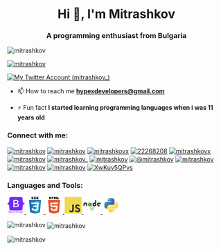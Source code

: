 <h1 align="center">Hi 👋, I'm Mitrashkov</h1>
<h3 align="center">A programming enthusiast from Bulgaria</h3>


<p align="left"> <img src="https://komarev.com/ghpvc/?username=mitrashkov&label=Profile%20views&color=0e75b6&style=flat" alt="mitrashkov" /> </p>

<p align="left"> <a href="https://github.com/ryo-ma/github-profile-trophy"><img src="https://github-profile-trophy.vercel.app/?username=mitrashkov" alt="mitrashkov" /></a> </p>

<p align="left"> <a href="[[[https://twitter.com/mitrashkovx](https://x.com/mitrashkov_)]([https://twitter.com/rm99_eu](https://x.com/mitrashkov_))]([[[https://twitter.com/rm99_eu](https://x.com/mitrashkov_)](https://x.com/mitrashkov_)](https://x.com/mitrashkov_))" target="blank"><img src="https://img.shields.io/twitter/follow/mitrashkov_?logo=twitter&style=for-the-badge" alt="My Twitter Account (mitrashkov_)" /></a> </p>

- 📫 How to reach me **hypexdevelopers@gmail.com**

- ⚡ Fun fact **I started learning programming languages when i was 11 years old**

<h3 align="left">Connect with me:</h3>
<p align="left">
<a href="https://codepen.io/mitrashkov" target="blank"><img align="center" src="https://raw.githubusercontent.com/rahuldkjain/github-profile-readme-generator/master/src/images/icons/Social/codepen.svg" alt="mitrashkov" height="30" width="40" /></a>
<a href="https://dev.to/mitrashkov" target="blank"><img align="center" src="https://raw.githubusercontent.com/rahuldkjain/github-profile-readme-generator/master/src/images/icons/Social/devto.svg" alt="mitrashkov" height="30" width="40" /></a>
<a href="https://twitter.com/rm99_eu" target="blank"><img align="center" src="https://raw.githubusercontent.com/rahuldkjain/github-profile-readme-generator/master/src/images/icons/Social/twitter.svg" alt="mitrashkovx" height="30" width="40" /></a>
<a href="https://stackoverflow.com/users/22268208" target="blank"><img align="center" src="https://raw.githubusercontent.com/rahuldkjain/github-profile-readme-generator/master/src/images/icons/Social/stack-overflow.svg" alt="22268208" height="30" width="40" /></a>
<a href="https://codesandbox.com/mitrashkovx" target="blank"><img align="center" src="https://raw.githubusercontent.com/rahuldkjain/github-profile-readme-generator/master/src/images/icons/Social/codesandbox.svg" alt="mitrashkovx" height="30" width="40" /></a>
<a href="https://kaggle.com/mitrashkov" target="blank"><img align="center" src="https://raw.githubusercontent.com/rahuldkjain/github-profile-readme-generator/master/src/images/icons/Social/kaggle.svg" alt="mitrashkov" height="30" width="40" /></a>
<a href="https://instagram.com/mitrashkov_" target="blank"><img align="center" src="https://raw.githubusercontent.com/rahuldkjain/github-profile-readme-generator/master/src/images/icons/Social/instagram.svg" alt="mitrashkov_" height="30" width="40" /></a>
<a href="https://www.behance.net/mitrashkov" target="blank"><img align="center" src="https://raw.githubusercontent.com/rahuldkjain/github-profile-readme-generator/master/src/images/icons/Social/behance.svg" alt="mitrashkov" height="30" width="40" /></a>
<a href="https://medium.com/@mitrashkov" target="blank"><img align="center" src="https://raw.githubusercontent.com/rahuldkjain/github-profile-readme-generator/master/src/images/icons/Social/medium.svg" alt="@mitrashkov" height="30" width="40" /></a>
<a href="https://www.codechef.com/users/mitrashkov" target="blank"><img align="center" src="https://cdn.jsdelivr.net/npm/simple-icons@3.1.0/icons/codechef.svg" alt="mitrashkov" height="30" width="40" /></a>
<a href="https://codeforces.com/profile/mitrashkov" target="blank"><img align="center" src="https://raw.githubusercontent.com/rahuldkjain/github-profile-readme-generator/master/src/images/icons/Social/codeforces.svg" alt="mitrashkov" height="30" width="40" /></a>
<a href="https://www.topcoder.com/members/mitrashkov" target="blank"><img align="center" src="https://raw.githubusercontent.com/rahuldkjain/github-profile-readme-generator/master/src/images/icons/Social/topcoder.svg" alt="mitrashkov" height="30" width="40" /></a>
<a href="https://discord.gg/XwKuv5QPvs" target="blank"><img align="center" src="https://raw.githubusercontent.com/rahuldkjain/github-profile-readme-generator/master/src/images/icons/Social/discord.svg" alt="XwKuv5QPvs" height="30" width="40" /></a>
</p>

<h3 align="left">Languages and Tools:</h3>
<p align="left"> <a href="https://getbootstrap.com" target="_blank" rel="noreferrer"> <img src="https://raw.githubusercontent.com/devicons/devicon/master/icons/bootstrap/bootstrap-plain-wordmark.svg" alt="bootstrap" width="40" height="40"/> </a> <a href="https://www.w3schools.com/css/" target="_blank" rel="noreferrer"> <img src="https://raw.githubusercontent.com/devicons/devicon/master/icons/css3/css3-original-wordmark.svg" alt="css3" width="40" height="40"/> </a> <a href="https://www.w3.org/html/" target="_blank" rel="noreferrer"> <img src="https://raw.githubusercontent.com/devicons/devicon/master/icons/html5/html5-original-wordmark.svg" alt="html5" width="40" height="40"/> </a> <a href="https://developer.mozilla.org/en-US/docs/Web/JavaScript" target="_blank" rel="noreferrer"> <img src="https://raw.githubusercontent.com/devicons/devicon/master/icons/javascript/javascript-original.svg" alt="javascript" width="40" height="40"/> </a> <a href="https://nodejs.org" target="_blank" rel="noreferrer"> <img src="https://raw.githubusercontent.com/devicons/devicon/master/icons/nodejs/nodejs-original-wordmark.svg" alt="nodejs" width="40" height="40"/> </a> <a href="https://www.python.org" target="_blank" rel="noreferrer"> <img src="https://raw.githubusercontent.com/devicons/devicon/master/icons/python/python-original.svg" alt="python" width="40" height="40"/> </a> </p>

<p><img align="left" src="https://github-readme-stats.vercel.app/api/top-langs?username=mitrashkov&show_icons=true&locale=en&layout=compact" alt="mitrashkov" /></p>

<p>&nbsp;<img align="center" src="https://github-readme-stats.vercel.app/api?username=mitrashkov&show_icons=true&locale=en" alt="mitrashkov" /></p>

<p><img align="center" src="https://github-readme-streak-stats.herokuapp.com/?user=mitrashkov&" alt="mitrashkov" /></p>
